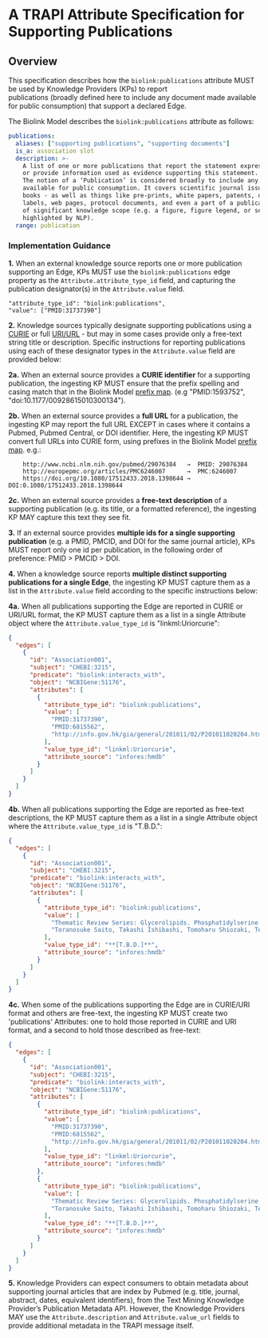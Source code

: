 # A TRAPI Attribute Specification for Supporting Publications

## Overview

This specification describes how the `biolink:publications` attribute MUST be used by Knowledge Providers (KPs) to report  
publications (broadly defined here to include any document made available for public consumption) that support
a declared Edge.

The Biolink Model describes the `biolink:publications` attribute as follows:
```yaml
publications:
  aliases: ["supporting publications", "supporting documents"]
  is_a: association slot
  description: >-
    A list of one or more publications that report the statement expressed in an Association, 
    or provide information used as evidence supporting this statement. 
    The notion of a ‘Publication’ is considered broadly to include any document made   
    available for public consumption. It covers scientific journal issues, individual articles, and
    books - as well as things like pre-prints, white papers, patents, drug
    labels, web pages, protocol documents, and even a part of a publication if
    of significant knowledge scope (e.g. a figure, figure legend, or section
    highlighted by NLP).
  range: publication
```

### Implementation Guidance

**1.** When an external knowledge source reports one or more publication supporting an Edge, KPs MUST use the `biolink:publications` edge property as the `Attribute.attribute_type_id` field, and capturing the publication designator(s) in the  `Attribute.value` field.

````
"attribute_type_id": "biolink:publications",
"value": ["PMID:31737390"]
````

**2.** Knowledge sources typically designate supporting publications using a [CURIE](https://www.w3.org/TR/2010/NOTE-curie-20101216/) or full
[URI/URL](https://www.w3.org/Addressing/) -  but may in some cases provide only a free-text string title or description. Specific instructions for reporting publications using each of these designator types in the `Attribute.value` field are provided below: 

**2a.** When an external source provides a **CURIE identifier** for a supporting publication, the ingesting KP MUST ensure that the
prefix spelling and casing match that in the Biolink Model [prefix map](https://github.com/biolink/biolink-model/blob/master/prefix-map/biolink-model-prefix-map.json). (e.g "PMID:1593752", "doi:10.1177/00928615010300134").

**2b.** When an external source provides a **full URL** for a publication, the ingesting KP may report the full URL EXCEPT in cases where it contains a Pubmed, Pubmed Central, or DOI identifier. Here, the ingesting KP MUST convert full URLs into CURIE form, using prefixes in the Biolink Model [prefix map](https://github.com/biolink/biolink-model/blob/master/prefix-map/biolink-model-prefix-map.json). e.g.:
    
```
    http://www.ncbi.nlm.nih.gov/pubmed/29076384   →  PMID: 29076384  
    http://europepmc.org/articles/PMC6246007      →  PMC:6246007
    https://doi.org/10.1080/17512433.2018.1398644 →  DOI:0.1080/17512433.2018.1398644
``` 
  
**2c.** When an external source provides a **free-text description** of a supporting publication (e.g. its title, or a formatted reference), the ingesting KP MAY capture this text they see fit.
    
**3.** If an external source provides **multiple ids for a single supporting publication** (e.g. a PMID, PMCID, and DOI for the same journal article), KPs MUST report only one id per publication, in the following order of preference: PMID > PMCID > DOI.  

**4.** When a knowledge source reports **multiple distinct supporting publications for a single Edge**, the ingesting KP MUST capture them as a list in the `Attribute.value` field according to the specific instructions below:

**4a.** When all publications supporting the Edge are reported in CURIE or URI/URL format, the KP MUST capture them as a list in a single Attribute object where the `Attribute.value_type_id` is "linkml:Uriorcurie":

```json
{
  "edges": [
    {
      "id": "Association001",
      "subject": "CHEBI:3215",
      "predicate": "biolink:interacts_with",
      "object": "NCBIGene:51176",
      "attributes": [
        {
          "attribute_type_id": "biolink:publications",
          "value": [
            "PMID:31737390",
            "PMID:6815562",
            "http://info.gov.hk/gia/general/201011/02/P201011020204.htm"
          ],
          "value_type_id": "linkml:Uriorcurie",
          "attribute_source": "infores:hmdb"
        }
      ]
    }
  ]
}
```
  
**4b.** When all publications supporting the Edge are reported as free-text descriptions, the KP MUST capture them as a list in a single Attribute object where the `Attribute.value_type_id` is "T.B.D.":

```json
{
  "edges": [
    {
      "id": "Association001",
      "subject": "CHEBI:3215",
      "predicate": "biolink:interacts_with",
      "object": "NCBIGene:51176",
      "attributes": [
        {
          "attribute_type_id": "biolink:publications",
          "value": [
            "Thematic Review Series: Glycerolipids. Phosphatidylserine and phosphatidylethanolamine in mammalian cells: two metabolically related aminophospholipids",
            "Toranosuke Saito, Takashi Ishibashi, Tomoharu Shiozaki, Tetsuo Shiraishi, 'Developer for pressure-sensitive recording sheets, aqueous dispersion of the developer and method for preparing the developer.' U.S. Patent US5118443, issued September, 1986.: http://www.google.ca/patents/US5118443"
          ],
          "value_type_id": "**[T.B.D.]**",
          "attribute_source": "infores:hmdb"
        }
      ]
    }
  ]
}
```

**4c.** When some of the publications supporting the Edge are in CURIE/URI format and others are free-text, the ingesting KP MUST create two 'publications' Attributes: one to hold those reported in CURIE and URI format, and a second to hold those described as free-text: 


```json
{
  "edges": [
    {
      "id": "Association001",
      "subject": "CHEBI:3215",
      "predicate": "biolink:interacts_with",
      "object": "NCBIGene:51176",
      "attributes": [
        {
          "attribute_type_id": "biolink:publications",
          "value": [
            "PMID:31737390",
            "PMID:6815562",
            "http://info.gov.hk/gia/general/201011/02/P201011020204.htm"
          ],
          "value_type_id": "linkml:Uriorcurie",
          "attribute_source": "infores:hmdb"
        },
        {
          "attribute_type_id": "biolink:publications",
          "value": [
            "Thematic Review Series: Glycerolipids. Phosphatidylserine and phosphatidylethanolamine in mammalian cells: two metabolically related aminophospholipids",
            "Toranosuke Saito, Takashi Ishibashi, Tomoharu Shiozaki, Tetsuo Shiraishi, 'Developer for pressure-sensitive recording sheets, aqueous dispersion of the developer and method for preparing the developer.' U.S. Patent US5118443, issued September, 1986.: http://www.google.ca/patents/US5118443"
          ],
          "value_type_id": "**[T.B.D.]**",
          "attribute_source": "infores:hmdb"
        }
      ]
    }
  ]
}
```
    
**5.** Knowledge Providers can expect consumers to obtain metadata about supporting journal articles that 
are index by Pubmed (e.g. title, journal, abstract, dates, equivalent identifiers), from the Text Mining Knowledge Provider’s 
Publication Metadata API. However, the Knowledge Providers MAY use the `Attribute.description` and 
`Attribute.value_url` fields to provide additional metadata in the TRAPI message itself.

